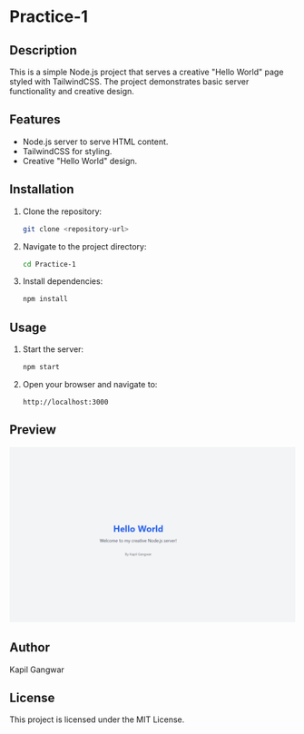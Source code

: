 # Practice-1

## Description
This is a simple Node.js project that serves a creative "Hello World" page styled with TailwindCSS. The project demonstrates basic server functionality and creative design.

## Features
- Node.js server to serve HTML content.
- TailwindCSS for styling.
- Creative "Hello World" design.

## Installation
1. Clone the repository:
   ```bash
   git clone <repository-url>
   ```
2. Navigate to the project directory:
   ```bash
   cd Practice-1
   ```
3. Install dependencies:
   ```bash
   npm install
   ```

## Usage
1. Start the server:
   ```bash
   npm start
   ```
2. Open your browser and navigate to:
   ```
   http://localhost:3000
   ```

## Preview
![Hello World Preview](./image.png)

## Author
Kapil Gangwar

## License
This project is licensed under the MIT License.
